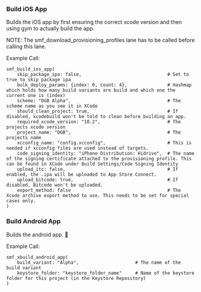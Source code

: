### Build iOS App

Builds the iOS app by first ensuring the correct xcode version and then using gym to actually build the app.

NOTE: The smf_download_provisioning_profiles lane has to be called before calling this lane.


Example Call:

```
smf_build_ios_app(
    skip_package_ipa: false,                                # Set to true to skip package ipa
    bulk_deploy_params: {index: 0, count: 4},               # Hashmap which holds how many build variants are build and which one the current one is (index)
    scheme: "DGB Alpha",                                    # The scheme name as you see it in XCode
    should_clean_project: true,                             # If disabled, xcodebuild won't be told to clean before building an app.
    required_xcode_version: "10.2",                         # The projects xcode version      
    project_name: "DGB",                                    # The projects name
    xcconfig_name: "config.xcconfig",                       # This is needed if xcconfig files are used instead of targets.
    code_signing_identity: "iPhone Distribution: Hidrive",  # The name of the signing certificate attached to the provisioning profile. This can be found in XCode under Build Settings/Code Signing Identity
    upload_itc: false,                                      # If enabled, the .ipa will be uploaded to App Store Connect.
    upload_bitcode: true,                                   # If disabled, Bitcode won't be uploaded.
    export_method: false                                    # The Xcode archive export method to use. This needs to be set for special cases only.
)

```

### Build Android App

Builds the android app. 🎉

Example Call:

```
smf_xbuild_android_app(
    build_variant: "Alpha",                     # The name of the build variant
    keystore_folder: "keystore_folder_name"     # Name of the keystore folder for this project (in the Keystore Repository)      
)

```

